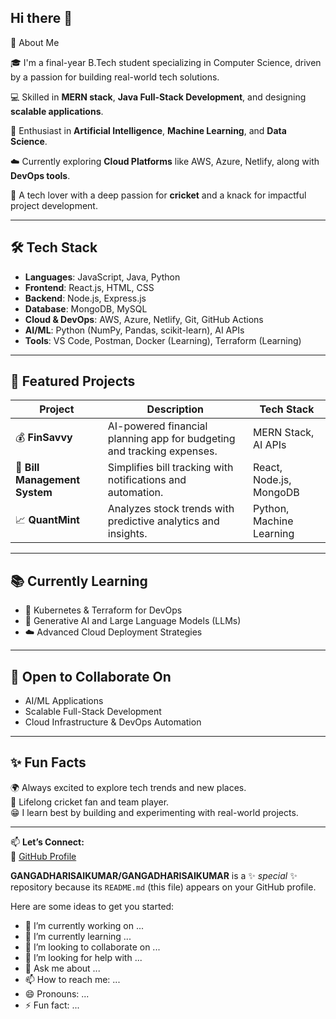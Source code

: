 ## Hi there 👋

🚀 About Me

🎓 I'm a final-year B.Tech student specializing in Computer Science, driven by a passion for building real-world tech solutions.

💻 Skilled in **MERN stack**, **Java Full-Stack Development**, and designing **scalable applications**.

🤖 Enthusiast in **Artificial Intelligence**, **Machine Learning**, and **Data Science**.

☁️ Currently exploring **Cloud Platforms** like AWS, Azure, Netlify, along with **DevOps tools**.

🏏 A tech lover with a deep passion for **cricket** and a knack for impactful project development.

---

## 🛠 Tech Stack

- **Languages**: JavaScript, Java, Python  
- **Frontend**: React.js, HTML, CSS  
- **Backend**: Node.js, Express.js  
- **Database**: MongoDB, MySQL  
- **Cloud & DevOps**: AWS, Azure, Netlify, Git, GitHub Actions  
- **AI/ML**: Python (NumPy, Pandas, scikit-learn), AI APIs  
- **Tools**: VS Code, Postman, Docker (Learning), Terraform (Learning)

---

## 🌟 Featured Projects

| Project                | Description                                                                   | Tech Stack                      |
|------------------------|-------------------------------------------------------------------------------|---------------------------------|
| 💰 **FinSavvy**         | AI-powered financial planning app for budgeting and tracking expenses.         | MERN Stack, AI APIs             |
| 🧾 **Bill Management System** | Simplifies bill tracking with notifications and automation.                   | React, Node.js, MongoDB         |
| 📈 **QuantMint**        | Analyzes stock trends with predictive analytics and insights.                 | Python, Machine Learning        |

---

## 📚 Currently Learning

- 🚀 Kubernetes & Terraform for DevOps
- 🧠 Generative AI and Large Language Models (LLMs)
- ☁️ Advanced Cloud Deployment Strategies

---

## 🤝 Open to Collaborate On

- AI/ML Applications  
- Scalable Full-Stack Development  
- Cloud Infrastructure & DevOps Automation  

---

## ✨ Fun Facts

🌍 Always excited to explore tech trends and new places.  
🏏 Lifelong cricket fan and team player.  
😁 I learn best by building and experimenting with real-world projects.  

---

📫 **Let’s Connect:**  
🔗 [GitHub Profile](https://github.com/GANGADHARISAIKUMAR)


**GANGADHARISAIKUMAR/GANGADHARISAIKUMAR** is a ✨ _special_ ✨ repository because its `README.md` (this file) appears on your GitHub profile.

Here are some ideas to get you started:

- 🔭 I’m currently working on ...
- 🌱 I’m currently learning ...
- 👯 I’m looking to collaborate on ...
- 🤔 I’m looking for help with ...
- 💬 Ask me about ...
- 📫 How to reach me: ...
- 😄 Pronouns: ...
- ⚡ Fun fact: ...

